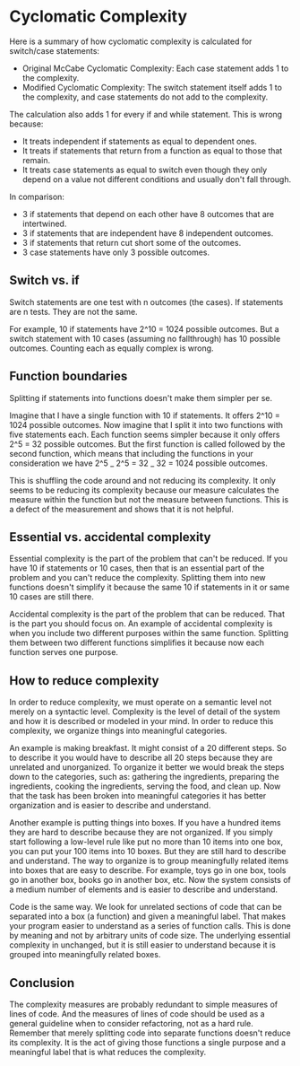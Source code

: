 # Cyclomatic Complexity

Here is a summary of how cyclomatic complexity is calculated for switch/case statements:

-   Original McCabe Cyclomatic Complexity: Each case statement adds 1 to the complexity.
-   Modified Cyclomatic Complexity: The switch statement itself adds 1 to the complexity, and case
    statements do not add to the complexity.

The calculation also adds 1 for every if and while statement. This is wrong because:

-   It treats independent if statements as equal to dependent ones.
-   It treats if statements that return from a function as equal to those that remain.
-   It treats case statements as equal to switch even though they only depend on a value not
    different conditions and usually don't fall through.

In comparison:

-   3 if statements that depend on each other have 8 outcomes that are intertwined.
-   3 if statements that are independent have 8 independent outcomes.
-   3 if statements that return cut short some of the outcomes.
-   3 case statements have only 3 possible outcomes.

## Switch vs. if

Switch statements are one test with n outcomes (the cases). If statements are n tests. They are not
the same.

For example, 10 if statements have 2^10 = 1024 possible outcomes. But a switch statement with 10
cases (assuming no fallthrough) has 10 possible outcomes. Counting each as equally complex is wrong.

## Function boundaries

Splitting if statements into functions doesn't make them simpler per se.

Imagine that I have a single function with 10 if statements. It offers 2^10 = 1024 possible
outcomes. Now imagine that I split it into two functions with five statements each. Each function
seems simpler because it only offers 2^5 = 32 possible outcomes. But the first function is called
followed by the second function, which means that including the functions in your consideration we
have 2^5 _ 2^5 = 32 _ 32 = 1024 possible outcomes.

This is shuffling the code around and not reducing its complexity. It only seems to be reducing its
complexity because our measure calculates the measure within the function but not the measure
between functions. This is a defect of the measurement and shows that it is not helpful.

## Essential vs. accidental complexity

Essential complexity is the part of the problem that can't be reduced. If you have 10 if statements
or 10 cases, then that is an essential part of the problem and you can't reduce the complexity.
Splitting them into new functions doesn't simplify it because the same 10 if statements in it or
same 10 cases are still there.

Accidental complexity is the part of the problem that can be reduced. That is the part you should
focus on. An example of accidental complexity is when you include two different purposes within the
same function. Splitting them between two different functions simplifies it because now each
function serves one purpose.

## How to reduce complexity

In order to reduce complexity, we must operate on a semantic level not merely on a syntactic level.
Complexity is the level of detail of the system and how it is described or modeled in your mind. In
order to reduce this complexity, we organize things into meaningful categories.

An example is making breakfast. It might consist of a 20 different steps. So to describe it you
would have to describe all 20 steps because they are unrelated and unorganized. To organize it
better we would break the steps down to the categories, such as: gathering the ingredients,
preparing the ingredients, cooking the ingredients, serving the food, and clean up. Now that the
task has been broken into meaningful categories it has better organization and is easier to describe
and understand.

Another example is putting things into boxes. If you have a hundred items they are hard to describe
because they are not organized. If you simply start following a low-level rule like put no more than
10 items into one box, you can put your 100 items into 10 boxes. But they are still hard to describe
and understand. The way to organize is to group meaningfully related items into boxes that are easy
to describe. For example, toys go in one box, tools go in another box, books go in another box, etc.
Now the system consists of a medium number of elements and is easier to describe and understand.

Code is the same way. We look for unrelated sections of code that can be separated into a box (a
function) and given a meaningful label. That makes your program easier to understand as a series of
function calls. This is done by meaning and not by arbitrary units of code size. The underlying
essential complexity in unchanged, but it is still easier to understand because it is grouped into
meaningfully related boxes.

## Conclusion

The complexity measures are probably redundant to simple measures of lines of code. And the measures
of lines of code should be used as a general guideline when to consider refactoring, not as a hard
rule. Remember that merely splitting code into separate functions doesn't reduce its complexity. It
is the act of giving those functions a single purpose and a meaningful label that is what reduces
the complexity.
